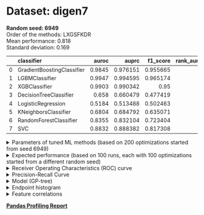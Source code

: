 # Dataset: digen7
**Random seed: 6949**<br/>
Order of the methods: LXGSFKDR<br/>
Mean performance: 0.818<br/>
Standard deviation: 0.169<br/>


|    | classifier                 |   auroc |    auprc |   f1_score |   rank_auroc |   rank_auprc |   rank_f1 |
|---:|:---------------------------|--------:|---------:|-----------:|-------------:|-------------:|----------:|
|  0 | GradientBoostingClassifier |  0.9845 | 0.976151 |   0.955665 |            3 |            3 |         2 |
|  1 | LGBMClassifier             |  0.9947 | 0.994595 |   0.965174 |            1 |            1 |         1 |
|  2 | XGBClassifier              |  0.9903 | 0.990342 |   0.95     |            2 |            2 |         3 |
|  3 | DecisionTreeClassifier     |  0.658  | 0.660479 |   0.477419 |            7 |            7 |         8 |
|  4 | LogisticRegression         |  0.5184 | 0.513488 |   0.502463 |            8 |            8 |         7 |
|  5 | KNeighborsClassifier       |  0.6804 | 0.684792 |   0.635071 |            6 |            6 |         6 |
|  6 | RandomForestClassifier     |  0.8355 | 0.832104 |   0.723404 |            5 |            5 |         5 |
|  7 | SVC                        |  0.8832 | 0.888382 |   0.817308 |            4 |            4 |         4 |



<details>
<summary>Parameters of tuned ML methods (based on 200 optimizations started from seed 6949)</summary>


```
GradientBoostingClassifier(learning_rate=0.6021222284440112, max_depth=8,
                           min_samples_leaf=60, n_iter_no_change=14,
                           random_state=6949, tol=1e-07,
                           validation_fraction=0.060000000000000005)
LGBMClassifier(deterministic=True, force_row_wise=True, max_depth=9,
               metric='binary_logloss', n_estimators=96, n_jobs=1,
               num_leaves=512, objective='binary', random_state=6949)
XGBClassifier(alpha=2.391969243553242e-05, base_score=0.5, booster='dart',
              colsample_bylevel=1, colsample_bynode=1, colsample_bytree=1,
              eta=0.3207789937874551, eval_metric='logloss', gamma=0.1,
              gpu_id=-1, importance_type='gain', interaction_constraints='',
              learning_rate=0.320778996, max_delta_step=0, max_depth=8,
              min_child_weight=1, missing=nan, monotone_constraints='()',
              n_estimators=90, n_jobs=1, nthread=1, num_parallel_tree=1,
              random_state=6949, reg_alpha=2.39196925e-05,
              reg_lambda=17.10284823440849, scale_pos_weight=1, subsample=1,
              tree_method='exact', use_label_encoder=False,
              validate_parameters=1, ...)
DecisionTreeClassifier(max_depth=7, min_samples_leaf=2, min_samples_split=11,
                       random_state=6949)
LogisticRegression(C=1.9194788815338437, penalty='l1', random_state=6949,
                   solver='liblinear')
KNeighborsClassifier(n_neighbors=13, p=1, weights='distance')
RandomForestClassifier(max_depth=9, max_features=None, min_samples_leaf=6,
                       min_samples_split=12, n_estimators=81,
                       random_state=6949)
SVC(C=323.43949458487094, class_weight='balanced', kernel='poly',
    probability=True, random_state=6949, tol=0.0008527601588477126)
```

</details>

<details>
<summary>Expected performance (based on 100 runs, each with 100 optimizations started from a different random seed)</summary>
<img src='digen7_6949-box.svg' width=40% />
</details>

<details>
<summary>Receiver Operating Characteristics (ROC) curve</summary>
<img src='digen7_6949-roc.svg' width=40% />
</details>

<details>
<summary>Precision-Recall Curve</summary>
<img src='digen7_6949-prc.svg' width=40% />
</details>

<details>
<summary>Model (GP-tree)</summary>
<img src='digen7_6949-model.svg' height=10% />
</details>

<details>
<summary>Endpoint histogram</summary>
<img src='digen7_6949-endpoint.svg' width=40% />
</details>

<details>
<summary>Feature correlations</summary>
<img src='digen7_6949-corr.svg' width=40% />
</details>

[**Pandas Profiling Report**](https://epistasislab.github.io/digen/profile/digen7_6949.html)
